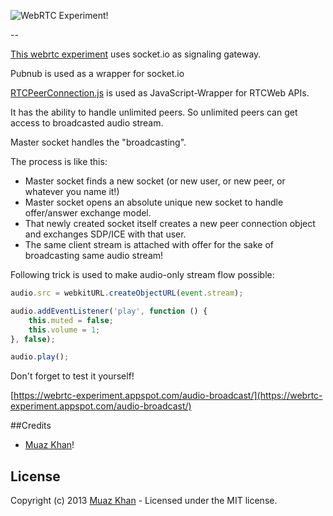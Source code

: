 ![WebRTC Experiment!](https://muazkh.appspot.com/images/WebRTC.png)

--

[This webrtc experiment](https://webrtc-experiment.appspot.com/audio-broadcast/) uses socket.io as signaling gateway.

Pubnub is used as a wrapper for socket.io

[RTCPeerConnection.js](https://bit.ly/RTCPeerConnection) is used as JavaScript-Wrapper for RTCWeb APIs.

It has the ability to handle unlimited peers. So unlimited peers can get access to broadcasted audio stream.

Master socket handles the "broadcasting".

The process is like this:

* Master socket finds a new socket (or new user, or new peer, or whatever you name it!)
* Master socket opens an absolute unique new socket to handle offer/answer exchange model.
* That newly created socket itself creates a new peer connection object and exchanges SDP/ICE with that user.
* The same client stream is attached with offer for the sake of broadcasting same audio stream!

Following trick is used to make audio-only stream flow possible:

```javascript
audio.src = webkitURL.createObjectURL(event.stream);

audio.addEventListener('play', function () {
	this.muted = false;
	this.volume = 1;
}, false);

audio.play();
```

Don't forget to test it yourself!

[https://webrtc-experiment.appspot.com/audio-broadcast/](https://webrtc-experiment.appspot.com/audio-broadcast/)

##Credits

* [Muaz Khan](http://github.com/muaz-khan)!

## License
Copyright (c) 2013 [Muaz Khan](https://plus.google.com/100325991024054712503) - Licensed under the MIT license.